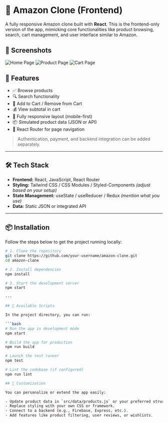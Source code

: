 # 🛒 Amazon Clone (Frontend)

A fully responsive Amazon clone built with **React**. This is the frontend-only version of the app, mimicking core functionalities like product browsing, search, cart management, and user interface similar to Amazon.

## 📸 Screenshots

![Home Page](./screenshots/home.png)
![Product Page](./screenshots/product.png)
![Cart Page](./screenshots/cart.png)

## 🚀 Features

- ✅ Browse products
- 🔍 Search functionality
- 🛒 Add to Cart / Remove from Cart
- 💰 View subtotal in cart
- 📱 Fully responsive layout (mobile-first)
- 📦 Simulated product data (JSON or API)
- 🔄 React Router for page navigation

> Authentication, payment, and backend integration can be added separately.

---

## 🛠 Tech Stack

- **Frontend:** React, JavaScript, React Router
- **Styling:** Tailwind CSS / CSS Modules / Styled-Components *(adjust based on your setup)*
- **State Management:** useState / useReducer / Redux *(mention what you use)*
- **Data:** Static JSON or integrated API

---
## 📦 Installation

Follow the steps below to get the project running locally:

```bash
# 1. Clone the repository
git clone https://github.com/your-username/amazon-clone.git
cd amazon-clone

# 2. Install dependencies
npm install

# 3. Start the development server
npm start

---

## 📜 Available Scripts

In the project directory, you can run:

```bash
# Run the app in development mode
npm start

# Build the app for production
npm run build

# Launch the test runner
npm test

# Lint the codebase (if configured)
npm run lint

## 🧩 Customization

You can personalize or extend the app easily:

- Update product data in `src/data/products.js` or your preferred structure.  
- Replace styling with your own CSS or framework.  
- Connect to a backend (e.g., Firebase, Express, etc.).  
- Add features like product filtering, user reviews, or wishlists.  
